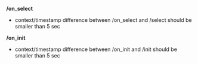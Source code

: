 **/on_select**
- context/timestamp difference between /on_select and /select should be smaller than 5 sec

**/on_init**
- context/timestamp difference between /on_init and /init should be smaller than 5 sec

